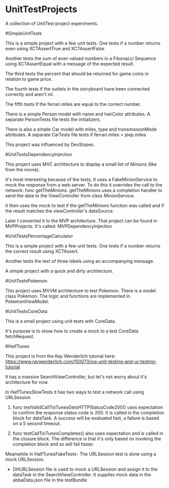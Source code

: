 # UnitTestProjects
A collection of UnitTest project experiments.

#SimpleUnitTests

This is a simple project with a few unit tests.
One tests if a number returns even using XCTAssertTrue and XCTAssertFalse

Another tests the sum of even valued numbers in a Fibonacci Sequence using XCTAssertEqual with a message of the expected result.

The third tests the percent that should be returned for game coins in relation to game price.

The fourth tests if the outlets in the storyboard have been connected correctly and aren't  nil.

The fifth tests if the ferrari.miles are equal to the correct number.

There is a simple Person model with name and hairColor attributes.
A separate PersonTests file tests the initializers.

There is also a simple Car model with miles, type and transmissionMode attributes.
A separate CarTests file tests if ferrari.miles > jeep.miles

This project was influenced by DevSlopes.

#UnitTestsDependencyInjection

This project uses MVC architecture to display a small list of Minions (like from the movie).

It's most interesting because of the tests.
It uses a FakeMinionService to mock the response from a web server.
To do this it overrides the call to the network: func getTheMinions.
getTheMinions uses a completion handler to send the data to the ViewController from class MinionService.

It then uses the mock to test if the getTheMinions function was called
and if the result matches the viewController's dataSource.

Later I converted it to the MVP architecture.  That project can be found in MVPProjects.
It's called: MVPDependencyInjection

#UnitTestsPercentageCalculator

This is a simple project with a few unit tests.
One tests if a number returns the correct result using XCTAssert.

Another tests the text of three labels using an accompanying message.

A simple project with a quick and dirty architecture.

#UnitTestsPokemon

This project uses MVVM architecture to test Pokemon.
There is a model class Pokemon.
The logic and functions are implemented in PokemonViewModel.

#UnitTestsCoreData

This is a small project using unit tests with CoreData.

It's purpose is to show how to create a mock to a test CoreData fetchRequest.

#HalfTunes

This project is from the Ray Wenderlich tutorial here:
https://www.raywenderlich.com/150073/ios-unit-testing-and-ui-testing-tutorial

It has a massive SearchViewController, but let's not worry about it's architecture for now.

In HalfTunesSlowTests it has two ways to test a network call using URLSession
1. func testValidCallToiTunesGetsHTTPStatusCode200() uses expectation to confirm the response status code is 200.
It is called in the completion block for dataTask.
A success will be evaluated fast, a failure is based on a 5 second timeout.

2. func testCallToiTunesCompletes() also uses expectation and is called in the closure block.
The difference is that it's only based on invoking the completion block and so  will fail faster.

Meanwhile in HalfTunesFakeTests-
The URLSession test is done using a mock URLSession.
* DHURLSession file is used to mock a URLSession and assign it to the dataTask in the SearchViewController.
It supplies mock data in the abbaData.json file in the testBundle
